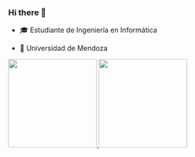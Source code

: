 ### Hi there 👋
- :mortar_board: Estudiante de Ingeniería en Informática

- :school: Universidad de Mendoza

<div>
  <a href="https://beacons.ai/augustokark">
    <img height="180em" src="https://github-readme-stats.vercel.app/api?username=augustokark&show_icons=true&theme=transparent&count_private=true)"/>
    <img height="180em" src="https://github-readme-stats.vercel.app/api/top-langs/?username=augustokark&layout=compact&theme=transparent%count_private=true"/> 
    
</div>



